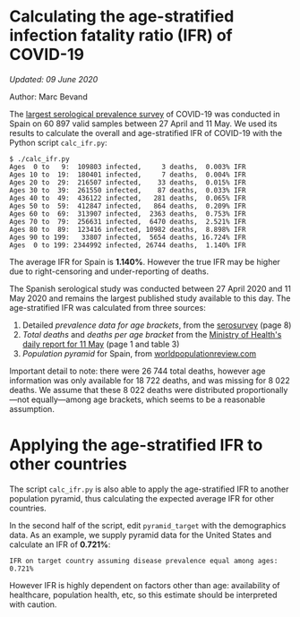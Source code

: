 # Calculating the age-stratified infection fatality ratio (IFR) of COVID-19

*Updated: 09 June 2020*

Author: Marc Bevand

The [largest serological prevalence survey][sero] of COVID-19 was conducted in
Spain on 60 897 valid samples between 27 April and 11 May. We used its results
to calculate the overall and age-stratified IFR of COVID-19 with the Python
script `calc_ifr.py`:

```
$ ./calc_ifr.py
Ages  0 to   9:  109803 infected,     3 deaths,  0.003% IFR
Ages 10 to  19:  180401 infected,     7 deaths,  0.004% IFR
Ages 20 to  29:  216507 infected,    33 deaths,  0.015% IFR
Ages 30 to  39:  261550 infected,    87 deaths,  0.033% IFR
Ages 40 to  49:  436122 infected,   281 deaths,  0.065% IFR
Ages 50 to  59:  412847 infected,   864 deaths,  0.209% IFR
Ages 60 to  69:  313907 infected,  2363 deaths,  0.753% IFR
Ages 70 to  79:  256631 infected,  6470 deaths,  2.521% IFR
Ages 80 to  89:  123416 infected, 10982 deaths,  8.898% IFR
Ages 90 to 199:   33807 infected,  5654 deaths, 16.724% IFR
Ages  0 to 199: 2344992 infected, 26744 deaths,  1.140% IFR
```

The average IFR for Spain is **1.140%**. However the true IFR may be higher due
to right-censoring and under-reporting of deaths.

The Spanish serological study was conducted between 27 April 2020 and 11 May 2020 and
remains the largest published study available to this day. The age-stratified
IFR was calculated from three sources:

1. Detailed *prevalence data for age brackets*, from the [serosurvey][sero] (page 8)
1. *Total deaths* and *deaths per age bracket* from the [Ministry of Health's daily report for 11 May][deaths] (page 1 and table 3)
1. *Population pyramid* for Spain, from [worldpopulationreview.com][wpop]

Important detail to note: there were 26 744 total deaths, however age information
was only available for 18 722 deaths, and was missing for 8 022 deaths.
We assume that these 8 022 deaths were distributed proportionally—not equally—among age
brackets, which seems to be a reasonable assumption.

# Applying the age-stratified IFR to other countries

The script `calc_ifr.py` is also able to apply the age-stratified IFR to
another population pyramid, thus calculating the expected average IFR for other
countries.

In the second half of the script, edit `pyramid_target` with the demographics data.
As an example, we supply pyramid data for the United States and calculate an IFR of **0.721%**:

```
IFR on target country assuming disease prevalence equal among ages:  0.721%
```

However IFR is highly dependent on factors other than age: availability
of healthcare, population health, etc, so this estimate should be interpreted
with caution.

[sero]: https://www.mscbs.gob.es/gabinetePrensa/notaPrensa/pdf/13.05130520204528614.pdf
[deaths]: https://www.mscbs.gob.es/profesionales/saludPublica/ccayes/alertasActual/nCov-China/documentos/Actualizacion_102_COVID-19.pdf
[wpop]: https://worldpopulationreview.com/countries/spain-population/

